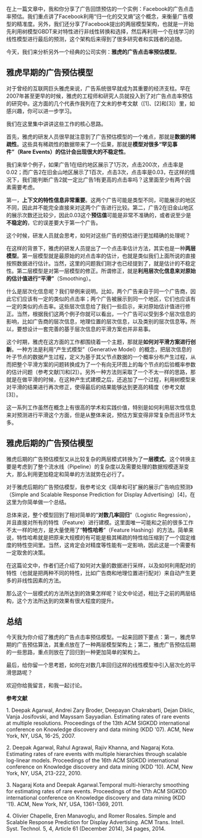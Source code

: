 在上一篇文章中，我和你分享了广告回馈预估的一个实例：Facebook的广告点击率预估。我们重点讲了Facebook利用“归一化的交叉熵”这个概念，来衡量广告模型的精准度。另外，我们还分享了Facebook提出的两层模型架构，也就是一开始先利用树模型GBDT来对特性进行非线性转换和选择，然后再利用一个在线学习的线性模型进行最后的预测，这个架构后来得到了很多研究者和实践者的追随。

今天，我们来分析另外一个经典的公司实例：**雅虎的广告点击率预估模型**。

## 雅虎早期的广告预估模型

对于曾经的互联网巨头雅虎来说，广告系统很早就成为其重要的经济支柱。早在2007年甚至更早的时候，雅虎的工程师和研究人员就投入到了对广告点击率预估的研究中。这方面的几个代表作我列在了文末的参考文献（\[1]、\[2]和\[3]）里，如感兴趣，你可以进一步学习。

我们在这里集中讲讲这些工作的核心思路。

首先，雅虎的研发人员很早就注意到了广告预估模型的一个难点，那就是**数据的稀疏性**。这些具有稀疏性的数据带来了一个后果，那就是**模型对很多“罕见事件”（Rare Events）的估计会出现很大的不稳定性**。

我们来举个例子，如果广告1在纽约地区展示了1万次，点击200次，点击率是0.02；而广告2在旧金山地区展示了1百次，点击3次，点击率是0.03，在这样的情况下，我们能判断广告2就一定比广告1有更高的点击率吗？这里面至少有两个因素需要考虑。

第一，**上下文的特性信息非常重要**。这两个广告可能是类型不同，可能展示的地区不同，因此并不能完全直接来对这两个广告进行比较。第二，广告2在旧金山地区的展示次数还比较少，因此0.03这个**预估值**可能是非常不准确的，或者说至少是**不稳定的**，它的误差要大于第一个广告。

这个时候，研发人员就会思考，如何对这些广告的预估进行更加精确的处理呢？

在这样的背景下，雅虎的研发人员提出了一个点击率估计方法，其实也是一种**两层模型**。第一层模型就是最原始的对点击率的估计，也就是类似我们上面所说的直接按照数据进行估计。当然，这里的问题我们刚才也已经提到了，就是估计的不稳定性。第二层模型是对第一层模型的修正。所谓修正，就是**利用层次化信息来对原始的估计值进行“平滑”**（Smoothing）。

什么是层次化信息呢？我们举例来说明。比如，两个广告来自于同一个广告商，因此它们应该有一定的类似的点击率；两个广告被展示到同一个地区，它们也应该有一定的类似的点击率。这些层次信息给了我们一些启示，来对原始估计值进行修正。当然，根据我们这两个例子你就可以看出，一个广告可以受到多个层次信息的影响，比如广告商的层次信息，地理位置的层次信息，以及类别的层次信息等。所以，要想设计一套完善的基于层次信息的平滑方案也并非易事。

这个时期，雅虎在这方面的工作都围绕着一个主题，那就是**如何对平滑方案进行创新**。一种方法是利用“产生式模型”（Generative Model）的概念，把层次信息的叶子节点的数据产生过程，定义为基于其父节点数据的一个概率分布产生过程，从而把整个平滑方案的问题转换成为了一个有向无环图上的每个节点的后验概率参数的估计问题（参考文献\[1]和\[2]）。另外一种方法则采取了一个不太一样的思路，那就是在做平滑的时候，在这种产生式建模之后，还追加了一个过程，利用树模型来对平滑的结果进行再次修正，使得最后的结果能够达到更高的精度（参考文献\[3]）。

这一系列工作虽然在概念上有很高的学术和实践价值，特别是如何利用层次性信息来对预测进行平滑这个方面，但是从整体来说，预估方案变得非常复杂而且环节太多。

## 雅虎后期的广告预估模型

雅虎后期的广告预估模型又从比较复杂的两层模式转换为了**一层模式**。这个转换主要是考虑到了整个流水线（Pipeline）的复杂度以及需要处理的数据规模逐渐变大，那么利用更加稳定和简单的方法就势在必行了。

对于雅虎后期的广告预估模型，我参考论文《简单和可扩展的展示广告响应预测》（Simple and Scalable Response Prediction for Display Advertising）\[4]，在这里为你简单做一个总结。

总体来说，整个模型回到了相对简单的“**对数几率回归**”（Logistic Regression），并且直接对所有的特性（Feature）进行建模。这里面唯一可能和之前的很多工作不太一样的地方，是大量使用了“**特性哈希**”（Feature Hashing）的方法。简单来说，特性哈希就是把原来大规模的有可能是极其稀疏的特性给压缩到了一个固定维度的特性空间里。当然，这肯定会对精度等性能有一定影响，因此这是一个需要有一定取舍的决策。

在这篇论文中，作者们还介绍了如何对大量的数据进行采样，以及如何利用配对的特性（也就是把两种不同的特性，比如广告商和地理位置进行配对）来自动产生更多的非线性因素的方法。

那么这个一层模式的方法所达到的效果怎样呢？论文中论述，相比于之前的两层结构，这个方法所达到的效果有很大程度的提升。

## 总结

今天我为你介绍了雅虎的广告点击率预估模型。一起来回顾下要点：第一，雅虎早期的广告预估算法，其重点放在了一种两层模型架构上；第二，雅虎广告预估后期的一些思路，重点则放在了回归到一种更加简单的架构上。

最后，给你留一个思考题，如何在对数几率回归这样的线性模型中引入层次化的平滑思路呢？

欢迎你给我留言，和我一起讨论。

**参考文献**

1\. Deepak Agarwal, Andrei Zary Broder, Deepayan Chakrabarti, Dejan Diklic, Vanja Josifovski, and Mayssam Sayyadian. Estimating rates of rare events at multiple resolutions. Proceedings of the 13th ACM SIGKDD international conference on Knowledge discovery and data mining (KDD '07). ACM, New York, NY, USA, 16-25, 2007.

2\. Deepak Agarwal, Rahul Agrawal, Rajiv Khanna, and Nagaraj Kota. Estimating rates of rare events with multiple hierarchies through scalable log-linear models. Proceedings of the 16th ACM SIGKDD international conference on Knowledge discovery and data mining (KDD '10). ACM, New York, NY, USA, 213-222, 2010.

3\. Nagaraj Kota and Deepak Agarwal.Temporal multi-hierarchy smoothing for estimating rates of rare events. Proceedings of the 17th ACM SIGKDD international conference on Knowledge discovery and data mining (KDD '11). ACM, New York, NY, USA, 1361-1369, 2011.

4\. Olivier Chapelle, Eren Manavoglu, and Romer Rosales. Simple and Scalable Response Prediction for Display Advertising. ACM Trans. Intell. Syst. Technol. 5, 4, Article 61 (December 2014), 34 pages, 2014.